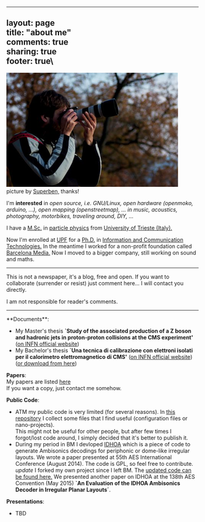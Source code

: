------------------------------------------------------------------------

layout: page\
title: "about me"\
comments: true\
sharing: true\
footer: true\
---

![](images/18t.jpg)\
picture by [Superben,](http://www.flickr.com/photos/superben155) thanks!

I'm **interested** in *open source, i.e. GNU/Linux, open hardware
(openmoko, arduino, ...), open mapping (openstreetmap), ... in music,
acoustics, photography, motorbikes, traveling around, DIY, ...*

I have a [M.Sc.](http://en.wikipedia.org/wiki/Master%27s_degree) in
[particle physics](http://en.wikipedia.org/wiki/Particle_physics) from
[University of Trieste (Italy).](http://df.units.it/?q=en)

Now I'm enrolled at [UPF](http://www.upf.edu/en/) for a
[Ph.D.](http://en.wikipedia.org/wiki/Doctor_of_Philosophy) in
[Information and Communication
Technologies.](http://www.upf.edu/dtic/en/) In the meantime I worked for
a non-profit foundation called [Barcelona
Media.](http://www.barcelonamedia.org/) Now I moved to a bigger company,
still working on sound and maths.

<hr>
This is not a newspaper, it's a blog, free and open. If you want to
collaborate (surrender or resist) just comment here... I will contact
you directly.

I am not responsible for reader's comments.

<hr>
**Documents**:

-   My Master's thesis **\`Study of the associated production of a Z
    boson and hadronic jets in proton-proton collisions at the CMS
    experiment'** ([on INFN official
    website](http://www.infn.it/thesis/thesis_dettaglio.php?tid=5970))
-   My Bachelor's thesis **\`Una tecnica di calibrazione con elettroni
    isolati per il calorimetro elettromagnetico di CMS'** ([on INFN
    official
    website](http://www.infn.it/thesis/thesis_dettaglio.php?tid=2644))
    ([or download from
    here](http://scaini.org/site/file_download/12/tesi.pdf))

**Papers**:\
My papers are listed
[here](http://www.researchgate.net/profile/Davide_Scaini/publications)\
If you want a copy, just contact me somehow.

**Public Code**:

-   ATM my public code is very limited (for several reasons). In [this
    repository](https://bitbucket.org/davrandom/misc_projects/src) I
    collect some files that I find useful (configuration files or
    nano-projects).\
    This might not be useful for other people, but after few times I
    forgot/lost code around, I simply decided that it's better to
    publish it.
-   During my period in BM I devloped
    [IDHOA](https://github.com/BarcelonaMedia-Audio/idhoa) which is a
    piece of code to generate Ambisonics decodings for periphonic or
    dome-like irregular layouts. We wrote a paper presented at 55th AES
    International Conference (August 2014). The code is GPL, so feel
    free to contribute.\
    *update* I forked my own project since I left BM. The [updated code
    can be found here.](https://github.com/davrandom/idhoa) We presented
    another paper on IDHOA at the 138th AES Convention (May 2015) **\`An
    Evaluation of the IDHOA Ambisonics Decoder in Irregular Planar
    Layouts´**.

**Presentations**:

-   TBD

